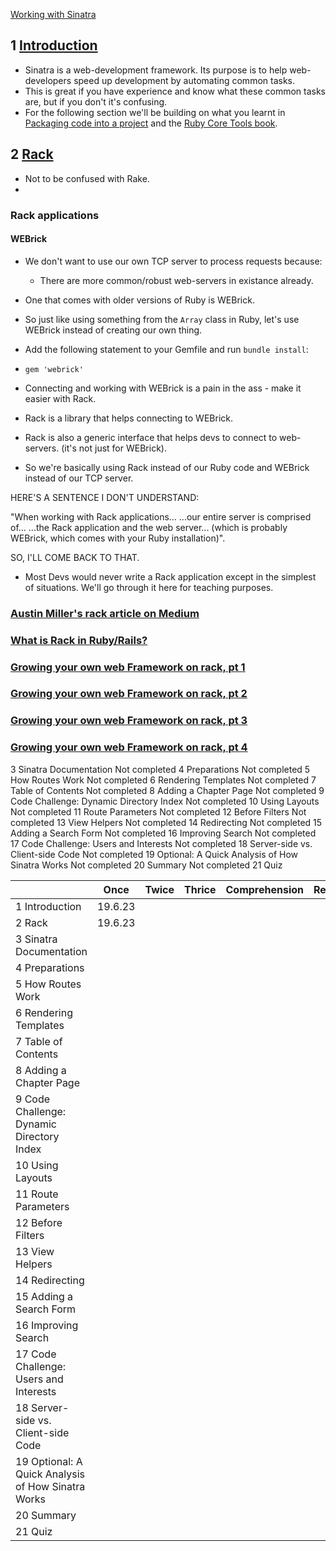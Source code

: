 [Working with Sinatra](https://launchschool.com/lessons/c3578b91/home)

## 1	[Introduction](https://launchschool.com/lessons/c3578b91/assignments/b0bee199)

- Sinatra is a web-development framework. Its purpose is to help web-developers speed up development by automating common tasks.
- This is great if you have experience and know what these common tasks are, but if you don't it's confusing.
- For the following section we'll be building on what you learnt in [Packaging code into a project](https://launchschool.com/lessons/2fdb1ef0/assignments) and the [Ruby Core Tools book](https://launchschool.com/books/core_ruby_tools).

## 2	[Rack](https://launchschool.com/lessons/c3578b91/assignments/2a32fe08)

- Not to be confused with Rake.
- 
### Rack applications

#### WEBrick

- We don't want to use our own TCP server to process requests because:
  -  There are more common/robust web-servers in existance already.
-  One that comes with older versions of Ruby is WEBrick.
-  So just like using something from the `Array` class in Ruby, let's use WEBrick instead of creating our own thing.
-  Add the following statement to your Gemfile and run `bundle install`:
  -  `gem 'webrick'`

- Connecting and working with WEBrick is a pain in the ass - make it easier with Rack.
- Rack is a library that helps connecting to WEBrick.
- Rack is also a generic interface that helps devs to connect to web-servers. (it's not just for WEBrick).
- So we're basically using Rack instead of our Ruby code and WEBrick instead of our TCP server.

HERE'S A SENTENCE I DON'T UNDERSTAND:

"When working with Rack applications...
          ...our entire server is comprised of...
                  ...the Rack application and the web server...
                        (which is probably WEBrick, which comes with your Ruby installation)".
                        
SO, I'LL COME BACK TO THAT.

- Most Devs would never write a Rack application except in the simplest of situations. We'll go through it here for teaching purposes.

### [Austin Miller's rack article on Medium](https://github.com/SandyRodger/RB175_networked_applications/blob/main/Austin_miller_rack_article.md)

### [What is Rack in Ruby/Rails?](http://blog.gauravchande.com/what-is-rack-in-ruby-rails)
### [Growing your own web Framework on rack, pt 1](https://launchschool.com/blog/growing-your-own-web-framework-with-rack-part-1)
### [Growing your own web Framework on rack, pt 2](https://launchschool.com/blog/growing-your-own-web-framework-with-rack-part-2)
### [Growing your own web Framework on rack, pt 3](https://launchschool.com/blog/growing-your-own-web-framework-with-rack-part-3)
### [Growing your own web Framework on rack, pt 4](https://launchschool.com/blog/growing-your-own-web-framework-with-rack-part-4)




3	Sinatra Documentation	Not completed
4	Preparations	Not completed
5	How Routes Work	Not completed
6	Rendering Templates	Not completed
7	Table of Contents	Not completed
8	Adding a Chapter Page	Not completed
9	Code Challenge: Dynamic Directory Index	Not completed
10	Using Layouts	Not completed
11	Route Parameters	Not completed
12	Before Filters	Not completed
13	View Helpers	Not completed
14	Redirecting	Not completed
15	Adding a Search Form	Not completed
16	Improving Search	Not completed
17	Code Challenge: Users and Interests	Not completed
18	Server-side vs. Client-side Code	Not completed
19	Optional: A Quick Analysis of How Sinatra Works	Not completed
20	Summary	Not completed
21	Quiz

|  | Once | Twice | Thrice | Comprehension | Retention
| :--- | :---: | :---: | :---: | :--- | :---
|1	Introduction|	19.6.23|
|2	Rack	| 19.6.23|
|3	Sinatra Documentation|
|4	Preparations|
|5	How Routes Work|
|6	Rendering Templates|
|7	Table of Contents|
|8	Adding a Chapter Page|
|9	Code Challenge: Dynamic Directory Index|
|10	Using Layouts|
|11	Route Parameters|
|12	Before Filters|
|13	View Helpers|
|14	Redirecting|
|15	Adding a Search Form|
|16	Improving Search|
|17	Code Challenge: Users and Interests|
|18	Server-side vs. Client-side Code|
|19	Optional: A Quick Analysis of How Sinatra Works|
|20	Summary|
|21	Quiz|
